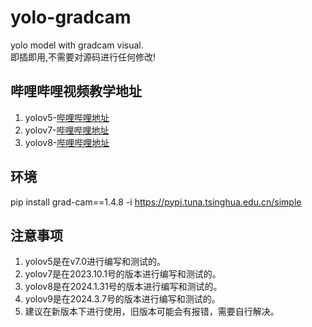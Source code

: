 # yolo-gradcam
yolo model with gradcam visual.  
即插即用,不需要对源码进行任何修改!

## 哔哩哔哩视频教学地址
1. yolov5-[哔哩哔哩地址](https://www.bilibili.com/video/BV1WP4y1v7gQ/)
2. yolov7-[哔哩哔哩地址](https://www.bilibili.com/video/BV1oD4y1j7KH/)
3. yolov8-[哔哩哔哩地址](https://www.bilibili.com/video/BV1R24y1h7hv/)

## 环境
pip install grad-cam==1.4.8 -i https://pypi.tuna.tsinghua.edu.cn/simple

## 注意事项
1. yolov5是在v7.0进行编写和测试的。
2. yolov7是在2023.10.1号的版本进行编写和测试的。
3. yolov8是在2024.1.31号的版本进行编写和测试的。
4. yolov9是在2024.3.7号的版本进行编写和测试的。
5. 建议在新版本下进行使用，旧版本可能会有报错，需要自行解决。
